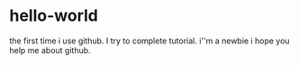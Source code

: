 # hello-world
the first time i use github. I try to complete tutorial.
i''m a newbie i hope you help me about github.
